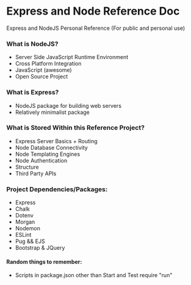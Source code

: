 # Express and Node Reference Doc
Express and NodeJS Personal Reference (For public and personal use)

### What is NodeJS?
- Server Side JavaScript Runtime Environment  
- Cross Platform Integration
- JavaScript (awesome)
- Open Source Project

### What is Express?
- NodeJS package for building web servers 
- Relatively minimalist package

### What is Stored Within this Reference Project?
- Express Server Basics + Routing
- Node Database Connectivity
- Node Templating Engines
- Node Authentication
- Structure
- Third Party APIs 

### Project Dependencies/Packages:
- Express
- Chalk
- Dotenv
- Morgan
- Nodemon
- ESLint
- Pug && EJS
- Bootstrap & JQuery

#### Random things to remember:
- Scripts in package.json other than Start and Test require "run"

